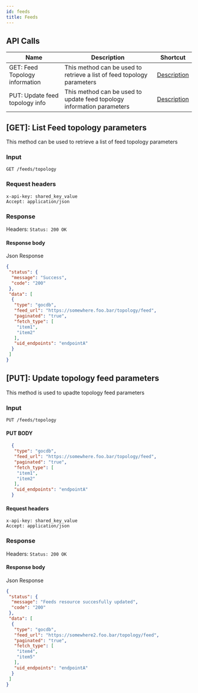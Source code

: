 ```yaml
---
id: feeds
title: Feeds
---
```

## API Calls

| Name                                  | Description                                                                     | Shortcut           |
| ------------------------------------- | ------------------------------------------------------------------------------- | ------------------ |
| GET: Feed Topology information   | This method can be used to retrieve a list of feed topology parameters         | [ Description](#1) |
| PUT: Update feed topology info | This method can be used to update feed topology information parameters | [ Description](#2) |

<a id='1'></a>

## [GET]: List Feed topology parameters

This method can be used to retrieve a list of feed topology parameters

### Input

```
GET /feeds/topology
```


### Request headers

```
x-api-key: shared_key_value
Accept: application/json
```

### Response

Headers: `Status: 200 OK`

#### Response body

Json Response

```json
{
 "status": {
  "message": "Success",
  "code": "200"
 },
 "data": [
  {
   "type": "gocdb",
   "feed_url": "https://somewhere.foo.bar/topology/feed",
   "paginated": "true",
   "fetch_type": [
    "item1",
    "item2"
   ],
   "uid_endpoints": "endpointA"
  }
 ]
}
```

<a id='2'></a>

## [PUT]: Update topology feed parameters
This method is used to upadte topology feed parameters

### Input

```
PUT /feeds/topology
```

#### PUT BODY
```json
  {
   "type": "gocdb",
   "feed_url": "https://somewhere.foo.bar/topology/feed",
   "paginated": "true",
   "fetch_type": [
    "item1",
    "item2"
   ],
   "uid_endpoints": "endpointA"
  }
```

#### Request headers

```
x-api-key: shared_key_value
Accept: application/json
```

### Response

Headers: `Status: 200 OK`

#### Response body

Json Response

```json
{
 "status": {
  "message": "Feeds resource succesfully updated",
  "code": "200"
 },
 "data": [
  {
   "type": "gocdb",
   "feed_url": "https://somewhere2.foo.bar/topology/feed",
   "paginated": "true",
   "fetch_type": [
    "item4",
    "item5"
   ],
   "uid_endpoints": "endpointA"
  }
 ]
}
```

